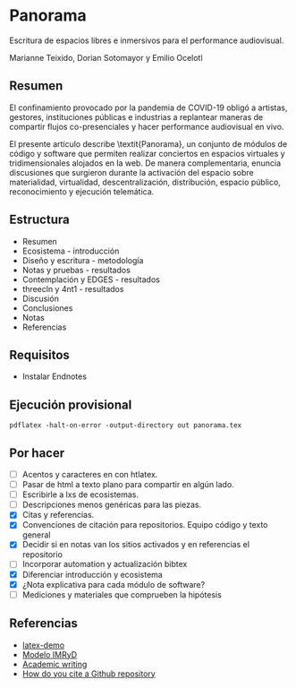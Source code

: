 # Panorama

Escritura de espacios libres e inmersivos para el performance audiovisual.

Marianne Teixido, Dorian Sotomayor y Emilio Ocelotl 

## Resumen

El confinamiento provocado por la pandemia de COVID-19 obligó a artistas, gestores, instituciones públicas e industrias a replantear maneras de compartir flujos co-presenciales y hacer performance audiovisual en vivo.

El presente artículo describe \textit{Panorama}, un conjunto de módulos de código y software que permiten realizar conciertos en espacios virtuales y tridimensionales alojados en la web. De manera complementaria, enuncia discusiones que surgieron durante la activación del espacio sobre materialidad, virtualidad, descentralización, distribución, espacio público, reconocimiento y ejecución telemática.                            

## Estructura

- Resumen
- Ecosistema - introducción
- Diseño y escritura - metodología
- Notas y pruebas - resultados
- Contemplación y EDGES - resultados 
- threecln y 4nt1 - resultados
- Discusión
- Conclusiones
- Notas
- Referencias 

## Requisitos

- Instalar Endnotes

## Ejecución provisional

`pdflatex -halt-on-error -output-directory out panorama.tex`

## Por hacer

- [ ] Acentos y caracteres en con htlatex. 
- [ ] Pasar de html a texto plano para compartir en algún lado.
- [ ] Escribirle a lxs de ecosistemas.
- [ ] Descripciones menos genéricas para las piezas. 
- [x] Citas y referencias.
- [x] Convenciones de citación para repositorios. Equipo código y texto general 
- [x] Decidir si en notas van los sitios activados y en referencias el repositorio 
- [ ] Incorporar automation y actualización bibtex
- [x] Diferenciar introducción y ecosistema 
- [x] ¿Nota explicativa para cada módulo de software? 
- [ ] Mediciones y materiales que comprueben la hipótesis 

## Referencias

- [latex-demo](https://github.com/rexmalebka/latex-demo) 
- [Modelo IMRyD](https://www.lluiscodina.com/modelo-imryd) 
- [Academic writing](https://www.unaminternacional.unam.mx/academic-writing)
- [How do you cite a Github repository](https://academia.stackexchange.com/questions/14010/how-do-you-cite-a-github-repository) 